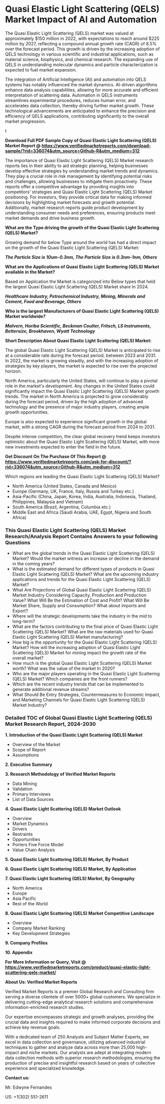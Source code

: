 <meta name="title" content="Global Quasi Elastic Light Scattering (QELS) Market Impact of AI and Automation"><meta name="description" content="The Quasi Elastic Light Scattering (QELS) market was valued at approximately $150 million in 2022, with expectations to reach around $225 million by 2027, reflecting a"><meta name="title" content="Quasi Elastic Light Scattering (QELS) Market Size, Share, Scope, Trends, Growth, Opportunities, Analysis, Forecast"><h1>Quasi Elastic Light Scattering (QELS) Market Impact of AI and Automation</h1><p>The Quasi Elastic Light Scattering (QELS) market was valued at approximately $150 million in 2022, with expectations to reach around $225 million by 2027, reflecting a compound annual growth rate (CAGR) of 8.5% over the forecast period. This growth is driven by the increasing adoption of QELS technology in various scientific and industrial applications, such as material science, biophysics, and chemical research. The expanding use of QELS in understanding molecular dynamics and particle characterization is expected to fuel market expansion.</p><p>The integration of Artificial Intelligence (AI) and automation into QELS systems has notably influenced the market dynamics. AI-driven algorithms enhance data analysis capabilities, allowing for more accurate and efficient interpretation of scattering data. Automation in QELS instruments streamlines experimental procedures, reduces human error, and accelerates data collection, thereby driving further market growth. These technological advancements are anticipated to enhance the precision and efficiency of QELS applications, contributing significantly to the overall market progression.</p>t</p><p id="" class=""><strong>Download Full PDF Sample Copy of Quasi Elastic Light Scattering (QELS) Market Report @ <a href="https://www.verifiedmarketreports.com/download-sample/?rid=336074&utm_source=Github-R&utm_medium=312" target="_blank">https://www.verifiedmarketreports.com/download-sample/?rid=336074&utm_source=Github-R&utm_medium=312</a></strong></p><p>The importance of&nbsp;Quasi Elastic Light Scattering (QELS) Market research reports lies in their ability to aid strategic planning, helping businesses develop effective strategies by understanding market trends and dynamics. They play a crucial role in risk management by identifying potential risks and challenges, allowing businesses to mitigate them proactively. These reports offer a competitive advantage by providing insights into competitors' strategies and Quasi Elastic Light Scattering (QELS) Market positioning. For investors, they provide critical data for making informed decisions by highlighting market forecasts and growth potential. Additionally, market research reports guide product development by understanding consumer needs and preferences, ensuring products meet market demands and drive business growth.</p><p><strong>What are the&nbsp;Type driving the growth of the Quasi Elastic Light Scattering (QELS) Market?</strong></p><p id="" class="">Growing demand for below Type around the world has had a direct impact on the growth of the Quasi Elastic Light Scattering (QELS) Market:</p><em><strong>The Particle Size is 10um-0.3nm, The Particle Size is 0.3nm-1nm, Others</strong></em></p><strong>What are the&nbsp;Applications&nbsp;of Quasi Elastic Light Scattering (QELS) Market available in the Market?</strong></p><p id="" class="">Based on Application the Market is categorized into Below types that held the largest Quasi Elastic Light Scattering (QELS) Market share In 2024.</p><em><strong>Healthcare Industry, Petrochemical Industry, Mining, Minerals and Cement, Food and Beverage, Others</strong></em></p><strong>Who is the largest Manufacturers of Quasi Elastic Light Scattering (QELS) Market worldwide?</strong></p><p><em><strong>Malvern, Horiba Scientific, Beckman Coulter, Fritsch, LS Instruments, Bettersize, Brookhaven, Wyatt Technology</strong></em></p><p id="" class=""><strong>Short Description About Quasi Elastic Light Scattering (QELS) Market:</strong></p><p>The global Quasi Elastic Light Scattering (QELS) Market is anticipated to rise at a considerable rate during the forecast period, between 2023 and 2031. In 2022, the market is growing steadily, and with the increasing adoption of strategies by key players, the market is expected to rise over the projected horizon.</p><p>North America, particularly the United States, will continue to play a pivotal role in the market's development. Any changes in the United States could significantly impact the Quasi Elastic Light Scattering (QELS) Market growth trends. The market in North America is projected to grow considerably during the forecast period, driven by the high adoption of advanced technology and the presence of major industry players, creating ample growth opportunities.</p><p>Europe is also expected to experience significant growth in the global market, with a strong CAGR during the forecast period from 2024 to 2031.</p><p>Despite intense competition, the clear global recovery trend keeps investors optimistic about the Quasi Elastic Light Scattering (QELS) Market, with more new investments expected to enter the field in the future.</p><p id="" class=""><strong>Get Discount On The Purchase Of This Report @ <a href="https://www.verifiedmarketreports.com/ask-for-discount/?rid=336074&utm_source=Github-R&utm_medium=312" target="_blank">https://www.verifiedmarketreports.com/ask-for-discount/?rid=336074&utm_source=Github-R&utm_medium=312</a></strong></p>Which regions are leading the Quasi Elastic Light Scattering (QELS) Market?</p><ul><li>North America (United States, Canada and Mexico)</li><li>Europe (Germany, UK, France, Italy, Russia and Turkey etc.)</li><li>Asia-Pacific (China, Japan, Korea, India, Australia, Indonesia, Thailand, Philippines, Malaysia and Vietnam)</li><li>South America (Brazil, Argentina, Columbia etc.)</li><li>Middle East and Africa (Saudi Arabia, UAE, Egypt, Nigeria and South Africa)</li></ul><h3 id="" class="">This Quasi Elastic Light Scattering (QELS) Market Research/Analysis Report Contains Answers to your following Questions</h3><ul><li>What are the global trends in the Quasi Elastic Light Scattering (QELS) Market? Would the market witness an increase or decline in the demand in the coming years?</li><li>What is the estimated demand for different types of products in Quasi Elastic Light Scattering (QELS) Market? What are the upcoming industry applications and trends for the Quasi Elastic Light Scattering (QELS) Market?</li><li>What Are Projections of Global Quasi Elastic Light Scattering (QELS) Market Industry Considering Capacity, Production and Production Value? What Will Be the Estimation of Cost and Profit? What Will Be Market Share, Supply and Consumption? What about imports and Export?</li><li>Where will the strategic developments take the industry in the mid to long-term?</li><li>What are the factors contributing to the final price of Quasi Elastic Light Scattering (QELS) Market? What are the raw materials used for Quasi Elastic Light Scattering (QELS) Market manufacturing?</li><li>How big is the opportunity for the Quasi Elastic Light Scattering (QELS) Market? How will the increasing adoption of Quasi Elastic Light Scattering (QELS) Market for mining impact the growth rate of the overall market?</li><li>How much is the global Quasi Elastic Light Scattering (QELS) Market worth? What was the value of the market In 2020?</li><li>Who are the major players operating in the Quasi Elastic Light Scattering (QELS) Market? Which companies are the front runners?</li><li>Which are the recent industry trends that can be implemented to generate additional revenue streams?</li><li>What Should Be Entry Strategies, Countermeasures to Economic Impact, and Marketing Channels for Quasi Elastic Light Scattering (QELS) Market Industry?</li></ul><h3 id="" class="">Detailed TOC of Global Quasi Elastic Light Scattering (QELS) Market Research Report, 2024-2030</h3><p id="" class=""><strong>1. Introduction of the Quasi Elastic Light Scattering (QELS) Market</strong></p><ul><li>Overview of the Market</li><li>Scope of Report</li><li>Assumptions</li></ul><p id="" class=""><strong>2. Executive Summary</strong></p><p id="" class=""><strong>3. Research Methodology of Verified Market Reports</strong></p><ul><li>Data Mining</li><li>Validation</li><li>Primary Interviews</li><li>List of Data Sources</li></ul><p id="" class=""><strong>4. Quasi Elastic Light Scattering (QELS) Market Outlook</strong></p><ul><li>Overview</li><li>Market Dynamics</li><li>Drivers</li><li>Restraints</li><li>Opportunities</li><li>Porters Five Force Model</li><li>Value Chain Analysis</li></ul><p id="" class=""><strong>5. Quasi Elastic Light Scattering (QELS) Market, By Product</strong></p><p id="" class=""><strong>6. Quasi Elastic Light Scattering (QELS) Market, By Application</strong></p><p id="" class=""><strong>7. Quasi Elastic Light Scattering (QELS) Market, By Geography</strong></p><ul><li>North America</li><li>Europe</li><li>Asia Pacific</li><li>Rest of the World</li></ul><p id="" class=""><strong>8. Quasi Elastic Light Scattering (QELS) Market Competitive Landscape</strong></p><ul><li>Overview</li><li>Company Market Ranking</li><li>Key Development Strategies</li></ul><p id="" class=""><strong>9. Company Profiles</strong></p><p id="" class=""><strong>10. Appendix</strong></p><p id="" class=""><strong>For More Information or Query, Visit @ <a href="https://www.verifiedmarketreports.com/product/quasi-elastic-light-scattering-qels-market/" target="_blank">https://www.verifiedmarketreports.com/product/quasi-elastic-light-scattering-qels-market/</a></strong></p><p id="" class=""><strong>About Us: Verified Market Reports</strong></p><p id="" class="">Verified Market Reports is a premier Global Research and Consulting firm serving a diverse clientele of over 5000+ global customers. We specialize in delivering cutting-edge analytical research solutions and comprehensive information-enriched research studies.</p><p id="" class="">Our expertise encompasses strategic and growth analyses, providing the crucial data and insights required to make informed corporate decisions and achieve key revenue goals.</p><p id="" class="">With a dedicated team of 250 Analysts and Subject Matter Experts, we excel in data collection and governance, utilizing advanced industrial techniques to gather and analyze data across more than 25,000 high-impact and niche markets. Our analysts are adept at integrating modern data collection methods with superior research methodologies, ensuring the production of precise and insightful research based on years of collective experience and specialized knowledge.</p><p id="" class=""><strong>Contact us:</strong></p><p id="" class="">Mr. Edwyne Fernandes</p><p id="" class="">US: +1(302) 551-2611</p>